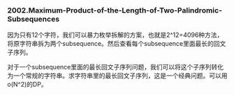 ### 2002.Maximum-Product-of-the-Length-of-Two-Palindromic-Subsequences

因为只有12个字符，我们可以暴力枚举拆解的方案，也就是2^12=4096种方法，将原字符串拆为两个subsequence。然后查看每个subsequence里面最长的回文子序列。

对于一个subsequence里面的最长回文子序列问题，我们可以将这个子序列转化为一个常规的字符串。求字符串里的最长回文子序列，这是一个经典问题。可以用o(N^2)的DP。
